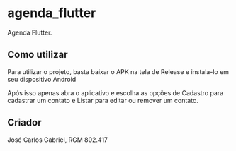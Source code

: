 # agenda_flutter

Agenda Flutter.

## Como utilizar

Para utilizar o projeto, basta baixar o APK na tela de Release e instala-lo em seu dispositivo Android

Após isso apenas abra o aplicativo e escolha as opções de Cadastro para cadastrar um contato e Listar para editar ou remover um contato.

## Criador

José Carlos Gabriel, RGM 802.417


